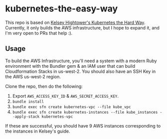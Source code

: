 # kubernetes-the-easy-way

This repo is based on [Kelsey Hightower's Kubernetes the Hard Way](https://github.com/kelseyhightower/kubernetes-the-hard-way). Currently, it only builds the AWS infrastructure, but I hope to expand it, and I'm very open to PRs that help :).

## Usage

To build the AWS Infrastructure, you'll need a system with a modern Ruby environment with the Bundler gem & an IAM user that can build Cloudformation Stacks in us-west-2. You should also have an SSH Key in the AWS us-west-2 region.

Clone the repo, then do the following:

1. Export `AWS_ACCESS_KEY_ID` & `AWS_SECRET_ACCESS_KEY`.
2. `bundle install`
3. `bundle exec sfn create kubernetes-vpc --file kube_vpc`
4. `bundle exec sfn create kubernetes-instances --file kube_instances --apply-stack kubernetes-vpc`

If these are successful, you should have 9 AWS instances corresponding to the instances in Kelsey's guide.
